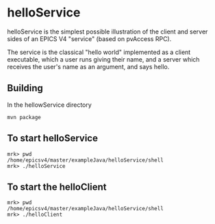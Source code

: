 # helloService

helloService is the simplest possible illustration of the client and server sides of an EPICS V4 "service" (based on pvAccess RPC).

The service is the classical "hello world" implemented as a client executable, which a user runs giving their name, and a server which receives the user's name as an argument, and says hello.

## Building

In the hellowService directory

    mvn package


## To start helloService

    mrk> pwd
    /home/epicsv4/master/exampleJava/helloService/shell
    mrk> ./helloService

## To start the helloClient
 
    mrk> pwd
    /home/epicsv4/master/exampleJava/helloService/shell
    mrk> ./helloClient
